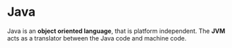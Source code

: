 # Java
Java is an **object oriented language**, that is platform independent.  The **JVM** acts as a translator between the Java code and machine code.

